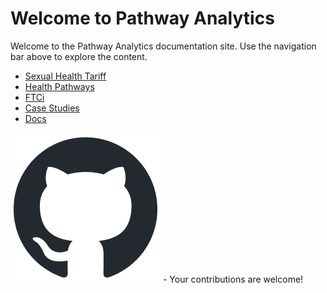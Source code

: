 # Welcome to Pathway Analytics

Welcome to the Pathway Analytics documentation site. Use the navigation bar above to explore the content.

- [Sexual Health Tariff](#/sexual-health)
- [Health Pathways](#/health-pathways)
- [FTCi](#/ftci)
- [Case Studies](#/case-studies)
- [Docs](#/docs)

[![Edit on GitHub](assets/images/github/github-mark.png)](https://github.com/Pathway-Analytics/docs/edit/main/README.md) - Your contributions are welcome!
